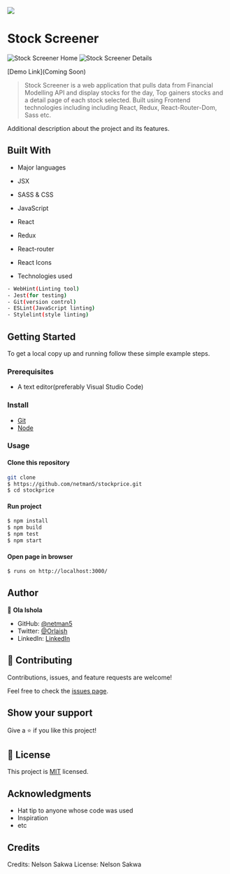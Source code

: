 ![](https://img.shields.io/badge/StockScreener-hotpink)

# Stock Screener

![Stock Screener Home](./public/images/home.png)
![Stock Screener Details](./public/images/details.png)

[Demo Link](Coming Soon)

> Stock Screener is a web application that pulls data from Financial Modelling API and display stocks for the day, Top gainers stocks and a detail page of each stock selected. Built using Frontend technologies including including React, Redux, React-Router-Dom, Sass etc.

Additional description about the project and its features.

## Built With

- Major languages
- JSX
- SASS & CSS
- JavaScript
- React
- Redux
- React-router
- React Icons

- Technologies used

```bash
- WebHint(Linting tool)
- Jest(for testing)
- Git(version control)
- ESLint(JavaScript linting)
- Stylelint(style linting)
```

## Getting Started

To get a local copy up and running follow these simple example steps.

### Prerequisites

- A text editor(preferably Visual Studio Code)

### Install

- [Git](https://git-scm.com/downloads)
- [Node](https://nodejs.org/en/download/)

### Usage

#### Clone this repository

```bash
git clone
$ https://github.com/netman5/stockprice.git
$ cd stockprice
```

#### Run project

```bash
$ npm install
$ npm build
$ npm test
$ npm start
```

#### Open page in browser

```bash
$ runs on http://localhost:3000/
```

## Author

👤 **Ola Ishola**

- GitHub: [@netman5](https://github.com/netman5)
- Twitter: [@Orlaish](https://twitter.com/Orlaish)
- LinkedIn: [LinkedIn](https://www.linkedin.com/in/ola-ishola/)

## 🤝 Contributing

Contributions, issues, and feature requests are welcome!

Feel free to check the [issues page](https://github.com/netman5/stockprice/issues).

## Show your support

Give a ⭐️ if you like this project!

## 📝 License

This project is [MIT](https://opensource.org/licenses/MIT) licensed.

## Acknowledgments

- Hat tip to anyone whose code was used
- Inspiration
- etc

## Credits

Credits: Nelson Sakwa
License: Nelson Sakwa
